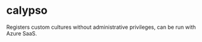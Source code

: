 calypso
=======

Registers custom cultures without administrative privileges, can be run with Azure SaaS.

